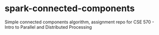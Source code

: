 # spark-connected-components
Simple connected components algorithm, assignment repo for CSE 570 - Intro to Parallel and Distributed Processing
